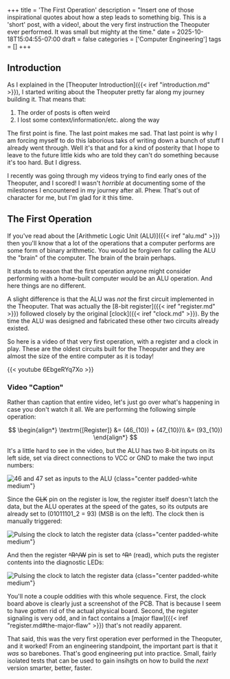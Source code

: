 +++
title = 'The First Operation'
description = "Insert one of those inspirational quotes about how a step leads to something big. This is a 'short' post, with a video!, about the very first instruction the Theoputer ever performed. It was small but mighty at the time."
date = 2025-10-18T15:04:55-07:00
draft = false
categories = ['Computer Engineering']
tags = []
+++

## Introduction

As I explained in the [Theoputer Introduction]({{< iref
"introduction.md" >}}), I started writing about the Theoputer pretty
far along my journey building it. That means that:

1. The order of posts is often weird
1. I lost some context/information/etc. along the way

The first point is fine. The last point makes me sad. That last point
is why I am forcing myself to do this laborious taks of writing down a
bunch of stuff I already went through. Well it's that and for a kind
of posterity that I hope to leave to the future little kids who are
told they can't do something because it's too hard. But I digress.

I recently was going through my videos trying to find early ones of
the Theoputer, and I scored! I wasn't *horrible* at documenting some
of the milestones I encountered in my journey after all. Phew. That's
out of character for me, but I'm glad for it this time.

## The First Operation

If you've read about the [Arithmetic Logic Unit (ALU)]({{< iref
"alu.md" >}}) then you'll know that a lot of the operations that a
computer performs are some form of binary arithmetic. You would be
forgiven for calling the ALU the "brain" of the computer. The brain of
the brain perhaps.

It stands to reason that the first operation anyone might consider
performing with a home-built computer would be an ALU operation. And
here things are no different.

A slight difference is that the ALU was *not* the first circuit
implemented in the Theoputer. That was actually the
[8-bit register]({{< iref "register.md" >}}) followed closely by the
original [clock]({{< iref "clock.md" >}}). By the time the ALU was
designed and fabricated these other two circuits already existed.

So here is a video of that very first operation, with a register and a
clock in play. These are the oldest circuits built for the Theoputer
and they are almost the size of the entire computer as it is today!

{{< youtube 6EbgeRYq7Xo >}}

### Video "Caption"

Rather than caption that entire video, let's just go over what's
happening in case you don't watch it all. We are performing the
following simple operation:

$$
\begin{align*}
\textrm{[Register]} &= (46_{10}) + (47_{10})\\
&= (93_{10})
\end{align*}
$$

It's a little hard to see in the video, but the ALU has two 8-bit
inputs on its left side, set via direct connections to VCC or GND to
make the two input numbers:

![46 and 47 set as inputs to the ALU](/img/the-first-operation/4x/step1@4x.png)
{class="center padded-white medium"}

Since the ~~CLK~~ pin on the register is low, the register itself
doesn't latch the data, but the ALU operates at the speed of the
gates, so its outputs are already set to \(01011101_2 = 93\) (MSB is
on the left). The clock then is manually triggered:

![Pulsing the clock to latch the register data](/img/the-first-operation/4x/step2@4x.png)
{class="center padded-white medium"}

And then the register ~~^R^/W~~ pin is set to ~~^R^~~ (read), which
puts the register contents into the diagnostic LEDs:

![Pulsing the clock to latch the register data](/img/the-first-operation/4x/step3@4x.png)
{class="center padded-white medium"}

You'll note a couple oddities with this whole sequence. First, the
clock board above is clearly just a screenshot of the PCB. That is
because I seem to have gotten rid of the actual physical
board. Second, the register signaling is very odd, and in fact
contains a [major flaw]({{< iref "register.md#the-major-flaw" >}})
that's not readily apparent.

That said, this was the very first operation ever performed in the
Theoputer, and it worked! From an engineering standpoint, the
important part is that it *was* so barebones. That's good engineering
put into practice. Small, fairly isolated tests that can be used to
gain insihgts on how to build the *next* version smarter, better,
faster.
